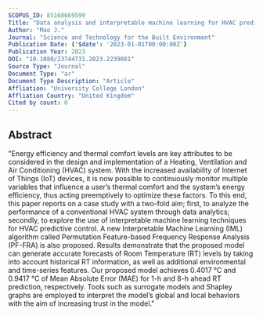 ```yaml
---
SCOPUS_ID: 85168669599
Title: "Data analysis and interpretable machine learning for HVAC predictive control: A case-study based implementation"
Author: "Mao J."
Journal: "Science and Technology for the Built Environment"
Publication Date: {'$date': '2023-01-01T00:00:00Z'}
Publication Year: 2023
DOI: "10.1080/23744731.2023.2239081"
Source Type: "Journal"
Document Type: "ar"
Document Type Description: "Article"
Affliation: "University College London"
Affliation Country: "United Kingdom"
Cited by count: 0
---
```


## Abstract
"Energy efficiency and thermal comfort levels are key attributes to be considered in the design and implementation of a Heating, Ventilation and Air Conditioning (HVAC) system. With the increased availability of Internet of Things (IoT) devices, it is now possible to continuously monitor multiple variables that influence a user’s thermal comfort and the system’s energy efficiency, thus acting preemptively to optimize these factors. To this end, this paper reports on a case study with a two-fold aim; first, to analyze the performance of a conventional HVAC system through data analytics; secondly, to explore the use of interpretable machine learning techniques for HVAC predictive control. A new Interpretable Machine Learning (IML) algorithm called Permutation Feature-based Frequency Response Analysis (PF-FRA) is also proposed. Results demonstrate that the proposed model can generate accurate forecasts of Room Temperature (RT) levels by taking into account historical RT information, as well as additional environmental and time-series features. Our proposed model achieves 0.4017 °C and 0.9417 °C of Mean Absolute Error (MAE) for 1-h and 8-h ahead RT prediction, respectively. Tools such as surrogate models and Shapley graphs are employed to interpret the model’s global and local behaviors with the aim of increasing trust in the model."
